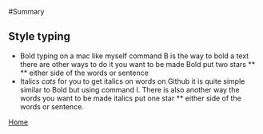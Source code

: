 #Summary 
## Style typing 
* Bold typing on a mac like myself  command B is the way to bold a text there are other ways to do it you want to be made Bold put two stars ** ** either side of the words or sentence
* Italics *cats* for you to get italics on words on Github it is quite simple similar to Bold but using command I. There is also another way the words you want to be made italics put one star ** either side of the words or sentence. 



[Home](README.md)
